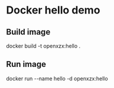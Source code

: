 # Docker hello demo

## Build image
docker build -t openxzx:hello .

## Run image
docker run --name hello -d openxzx:hello
